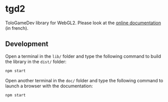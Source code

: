 # tgd2

ToloGameDev library for WebGL2. Please look at the [online documentation](https://tolokoban.github.io/tgd2/) (in french).

## Development

Open a terminal in the `lib/` folder and type the following command
to build the library in the `dist/` folder:

```bash
npm start
```

Open another terminal in the `doc/` folder and type the following command
to launch a browser with the documentation:

```bash
npm start
```
